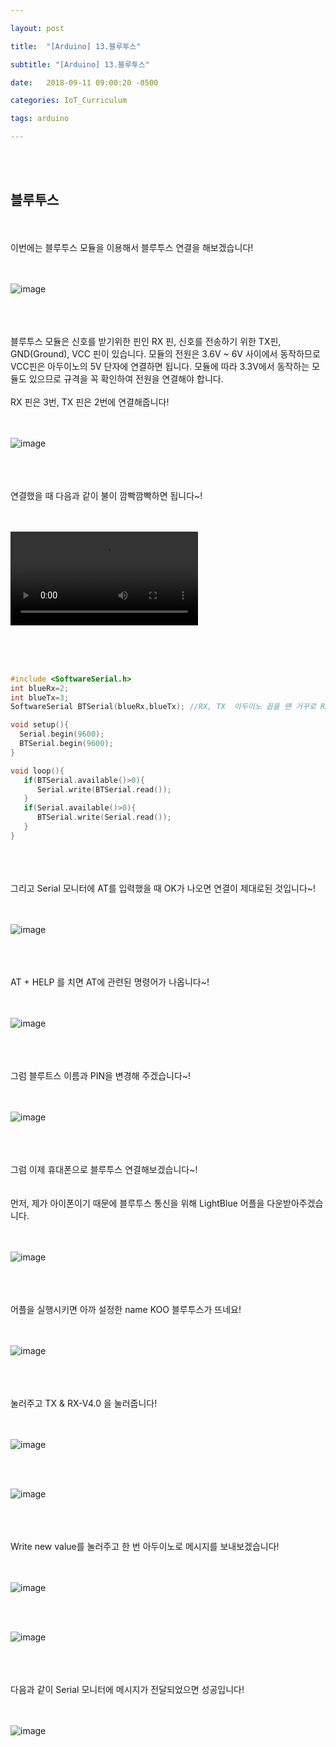 ```yaml
---

layout: post

title:  "[Arduino] 13.블루투스"

subtitle: "[Arduino] 13.블루투스"

date:   2018-09-11 09:00:20 -0500

categories: IoT_Curriculum

tags: arduino

---
```


<br>
<br>

## 블루투스

<br>
<br>
이번에는 블루투스 모듈을 이용해서 블루투스 연결을 해보겠습니다!
<br>
<br>
<br>

![image](/image/Arduino_image/Arduino_image_38.png)

<br>
<br>
<br>
블루투스 모듈은 신호를 받기위한 핀인 RX 핀, 신호를 전송하기 위한 TX핀, GND(Ground), VCC 핀이 있습니다. 모듈의 전원은 3.6V ~ 6V 사이에서 동작하므로 VCC핀은 아두이노의 5V 단자에 연결하면 됩니다. 모듈에 따라 3.3V에서 동작하는 모듈도 있으므로 규격을 꼭 확인하여 전원을 연결해야 합니다. 
<br>
<br>
RX 핀은 3번, TX 핀은 2번에 연결해줍니다!
<br>
<br>
<br>

![image](/image/Arduino_image/Arduino_image_39.png)

<br>
<br>
<br>
연결했을 때 다음과 같이 불이 깜빡깜빡하면 됩니다~!
<br>
<br>
<br>

<video src="/image/Arduino_image/Arduino_video_19.mp4" controls autoplay></video>

<br>
<br>
<br>

```cpp
#include <SoftwareSerial.h>
int blueRx=2;
int blueTx=3;
SoftwareSerial BTSerial(blueRx,blueTx); //RX, TX  아두이노 꼽을 땐 거꾸로 RX=3, TX=2 

void setup(){
  Serial.begin(9600);
  BTSerial.begin(9600);
}

void loop(){
   if(BTSerial.available()>0){
      Serial.write(BTSerial.read());
   }
   if(Serial.available()>0){
      BTSerial.write(Serial.read());
   }
}
```

<br>
<br>
<br>
그리고 Serial 모니터에 AT를 입력했을 때 OK가 나오면 연결이 제대로된 것입니다~!
<br>
<br>
<br>

![image](/image/Arduino_image/Arduino_image_40.png)

<br>
<br>
<br>
AT + HELP 를 치면 AT에 관련된 명령어가 나옵니다~!
<br>
<br>
<br>

![image](/image/Arduino_image/Arduino_image_41.png)

<br>
<br>
<br>
그럼 블루트스 이름과 PIN을 변경해 주겠습니다~!
<br>
<br>
<br>

![image](/image/Arduino_image/Arduino_image_42.png)

<br>
<br>
<br>
그럼 이제 휴대폰으로 블루투스 연결해보겠습니다~!
<br>
<br>
<br>
먼저, 제가 아이폰이기 때문에 블루투스 통신을 위해 LightBlue 어플을 다운받아주겠습니다.
<br>
<br>
<br>

![image](/image/Arduino_image/Arduino_image_43.png)

<br>
<br>
<br>
어플을 실행시키면 아까 설정한 name KOO 블루투스가 뜨네요! 
<br>
<br>
<br>

![image](/image/Arduino_image/Arduino_image_44.png)

<br>
<br>
<br>
눌러주고 TX & RX-V4.0 을 눌러줍니다!
<br>
<br>
<br>

![image](/image/Arduino_image/Arduino_image_45.png)

<br>
<br>

![image](/image/Arduino_image/Arduino_image_46.png)

<br>
<br>
<br>
Write new value를 눌러주고 한 번 아두이노로 메시지를 보내보겠습니다!
<br>
<br>
<br>

![image](/image/Arduino_image/Arduino_image_47.png)

<br>
<br>

![image](/image/Arduino_image/Arduino_image_48.png)

<br>
<br>
<br>
다음과 같이 Serial 모니터에 메시지가 전달되었으면 성공입니다!
<br>
<br>
<br>

![image](/image/Arduino_image/Arduino_image_49.png)
